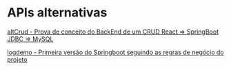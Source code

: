# APIs alternativas

[altCrud - Prova de conceito do BackEnd de um CRUD React => SpringBoot JDBC => MySQL](./altCrud "altCrud")

[logdemo - Primeira versão do Springboot seguindo as regras de negócio do projeto](./logdemo "logdemo")